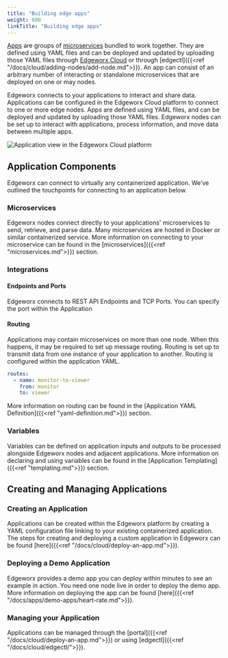 ```yaml
---
title: "Building edge apps"
weight: 600
linkTitle: "Building edge apps"
---
```


[Apps](../more/terminology#application) are groups of [microservices](./microservices.md) bundled to work together. They are defined using YAML files and can
be deployed and updated by uploading those YAML files through [Edgeworx Cloud](/docs/guides/start-portal) or through
[edgectl]({{<ref "/docs/cloud/adding-nodes/add-node.md">}}). An app can consist of an arbitrary
number of interacting or standalone microservices that are deployed on one or may nodes.

Edgeworx connects to your applications to interact and share data. Applications can be configured in
the Edgeworx Cloud platform to connect to one or more edge nodes. Apps are defined using YAML files,
and can be deployed and updated by uploading those YAML files. Edgeworx nodes can be set up to interact
with applications, process information, and move data between multiple apps.

![Application view in the Edgeworx Cloud platform](</images/image (12).png>)

## Application Components

Edgeworx can connect to virtually any containerized application. We’ve outlined the touchpoints for
connecting to an application below.

### Microservices

Edgeworx nodes connect directly to your applications' microservices to send, retrieve, and parse data.
Many microservices are hosted in Docker or similar containerized service. More information on
connecting to your microservice can be found in the [microservices]({{<ref "microservices.md">}}) section.

### Integrations

#### Endpoints and Ports

Edgeworx connects to REST API Endpoints and TCP Ports. You can specify the port within the Application

[//]: # 'YAML. For more information, please refer to the [Port Broker]({{<ref "port-broker.md">}}) section.'

#### Routing

Applications may contain microservices on more than one node. When this happens, it may be required
to set up message routing. Routing is set up to transmit data from one instance of your application
to another. Routing is configured within the application YAML.

```yaml
routes:
  - name: monitor-to-viewer
    from: monitor
    to: viewer
```

More information on routing can be found in
the [Application YAML Definition]({{<ref "yaml-definition.md">}}) section.

### Variables

Variables can be defined on application inputs and outputs to be processed alongside Edgeworx nodes and
adjacent applications. More information on declaring and using variables can be found in
the [Application Templating]({{<ref "templating.md">}}) section.

## Creating and Managing Applications

### Creating an Application

Applications can be created within the Edgeworx platform by creating a YAML configuration file linking
to your existing containerized application. The steps for creating and deploying a custom
application in Edgeworx can be found [here]({{<ref "/docs/cloud/deploy-an-app.md">}}).

### Deploying a Demo Application

Edgeworx provides a demo app you can deploy within minutes to see an example
in action. You need one node live in order to deploy the demo app. More information on deploying the
app can be found [here]({{<ref "/docs/apps/demo-apps/heart-rate.md">}}).

### Managing your Application

Applications can be managed through
the [portal]({{<ref "/docs/cloud/deploy-an-app.md">}})
or using [edgectl]({{<ref "/docs/cloud/edgectl/">}}).
